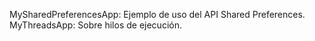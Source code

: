 MySharedPreferencesApp: Ejemplo de uso del API Shared Preferences.
MyThreadsApp: Sobre hilos de ejecución.
